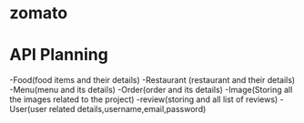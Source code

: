 # zomato
# API Planning
-Food(food items and their details)
-Restaurant (restaurant and their details)
-Menu(menu and its details)
-Order(order and its details)
-Image(Storing all the images related to the project)
-review(storing and all list of reviews)
-User(user related details,username,email,password)